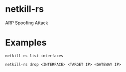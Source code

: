 # netkill-rs
ARP Spoofing Attack

# Examples
```
netkill-rs list-interfaces
```

```
netkill-rs drop <INTERFACE> <TARGET IP> <GATEWAY IP>
```
